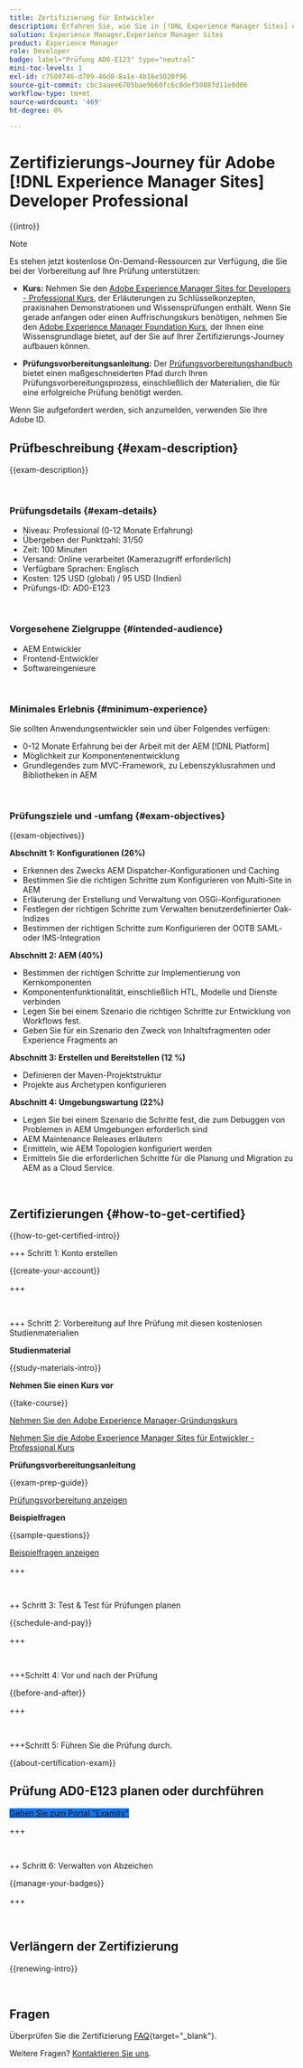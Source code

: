 ```yaml
---
title: Zertifizierung für Entwickler
description: Erfahren Sie, wie Sie in [!DNL Experience Manager Sites] ein zertifizierter Adobe Business Practitioner-Experte werden.
solution: Experience Manager,Experience Manager Sites
product: Experience Manager
role: Developer
badge: label="Prüfung AD0-E123" type="neutral"
mini-toc-levels: 1
exl-id: c7508746-d709-46d8-8a1e-4b16e5020f96
source-git-commit: cbc3aaee6705bae9b60fc6c8def5088fd11e8d06
workflow-type: tm+mt
source-wordcount: '469'
ht-degree: 0%

---
```


# Zertifizierungs-Journey für Adobe [!DNL Experience Manager Sites] Developer Professional

{{intro}}

>[!NOTE]
>
>Es stehen jetzt kostenlose On-Demand-Ressourcen zur Verfügung, die Sie bei der Vorbereitung auf Ihre Prüfung unterstützen:
>
>* **Kurs:** Nehmen Sie den [Adobe Experience Manager Sites for Developers - Professional Kurs](https://app.rockinfo.com/courses/105), der Erläuterungen zu Schlüsselkonzepten, praxisnahen Demonstrationen und Wissensprüfungen enthält. Wenn Sie gerade anfangen oder einen Auffrischungskurs benötigen, nehmen Sie den [Adobe Experience Manager Foundation Kurs](https://app.rockinfo.com/courses/240), der Ihnen eine Wissensgrundlage bietet, auf der Sie auf Ihrer Zertifizierungs-Journey aufbauen können.
>
>* **Prüfungsvorbereitungsanleitung:** Der [Prüfungsvorbereitungshandbuch](https://app.rockinfo.com/courses/121) bietet einen maßgeschneiderten Pfad durch Ihren Prüfungsvorbereitungsprozess, einschließlich der Materialien, die für eine erfolgreiche Prüfung benötigt werden.
>
>Wenn Sie aufgefordert werden, sich anzumelden, verwenden Sie Ihre Adobe ID.

## Prüfbeschreibung {#exam-description}

{{exam-description}}

<br>

### Prüfungsdetails {#exam-details}

* Niveau: Professional (0-12 Monate Erfahrung)
* Übergeben der Punktzahl: 31/50
* Zeit: 100 Minuten
* Versand: Online verarbeitet (Kamerazugriff erforderlich)
* Verfügbare Sprachen: Englisch
* Kosten: 125 USD (global) / 95 USD (Indien)
* Prüfungs-ID: AD0-E123

<br>

### Vorgesehene Zielgruppe {#intended-audience}

* AEM Entwickler
* Frontend-Entwickler
* Softwareingenieure

<br>

### Minimales Erlebnis {#minimum-experience}

Sie sollten Anwendungsentwickler sein und über Folgendes verfügen:

* 0-12 Monate Erfahrung bei der Arbeit mit der AEM [!DNL Platform]
* Möglichkeit zur Komponentenentwicklung
* Grundlegendes zum MVC-Framework, zu Lebenszyklusrahmen und Bibliotheken in AEM

<br>

### Prüfungsziele und -umfang {#exam-objectives}

{{exam-objectives}}

**Abschnitt 1: Konfigurationen (26%)**

* Erkennen des Zwecks AEM Dispatcher-Konfigurationen und Caching
* Bestimmen Sie die richtigen Schritte zum Konfigurieren von Multi-Site in AEM
* Erläuterung der Erstellung und Verwaltung von OSGi-Konfigurationen
* Festlegen der richtigen Schritte zum Verwalten benutzerdefinierter Oak-Indizes
* Bestimmen der richtigen Schritte zum Konfigurieren der OOTB SAML- oder IMS-Integration

**Abschnitt 2: AEM (40%)**

* Bestimmen der richtigen Schritte zur Implementierung von Kernkomponenten
* Komponentenfunktionalität, einschließlich HTL, Modelle und Dienste verbinden
* Legen Sie bei einem Szenario die richtigen Schritte zur Entwicklung von Workflows fest.
* Geben Sie für ein Szenario den Zweck von Inhaltsfragmenten oder Experience Fragments an

**Abschnitt 3: Erstellen und Bereitstellen (12 %)**

* Definieren der Maven-Projektstruktur
* Projekte aus Archetypen konfigurieren

**Abschnitt 4: Umgebungswartung (22%)**

* Legen Sie bei einem Szenario die Schritte fest, die zum Debuggen von Problemen in AEM Umgebungen erforderlich sind
* AEM Maintenance Releases erläutern
* Ermitteln, wie AEM Topologien konfiguriert werden
* Ermitteln Sie die erforderlichen Schritte für die Planung und Migration zu AEM as a Cloud Service.

<br>

## Zertifizierungen {#how-to-get-certified}

{{how-to-get-certified-intro}}

+++ Schritt 1: Konto erstellen

{{create-your-account}}

+++

<br>

+++ Schritt 2: Vorbereitung auf Ihre Prüfung mit diesen kostenlosen Studienmaterialien

**Studienmaterial**

{{study-materials-intro}}

**Nehmen Sie einen Kurs vor**

{{take-course}}

[Nehmen Sie den Adobe Experience Manager-Gründungskurs](https://app.rockinfo.com/courses/240)

[Nehmen Sie die Adobe Experience Manager Sites für Entwickler - Professional Kurs](https://app.rockinfo.com/courses/105)

**Prüfungsvorbereitungsanleitung**

{{exam-prep-guide}}

[Prüfungsvorbereitung anzeigen](https://app.rockinfo.com/courses/121)

**Beispielfragen**

{{sample-questions}}

[Beispielfragen anzeigen](https://scorpion.caveon.com/launchpad/ad3-e123-adobe-experience-manager-sites-developer-professional-sample-questions)

+++

<br>

++ Schritt 3: Test &amp; Test für Prüfungen planen

{{schedule-and-pay}}

+++

<br>

+++Schritt 4: Vor und nach der Prüfung

{{before-and-after}}

+++

<br>

+++Schritt 5: Führen Sie die Prüfung durch.

{{about-certification-exam}}

## Prüfung AD0-E123 planen oder durchführen

<a href="https://www.certmetrics.com/adobe/candidate/examity_sso.aspx?eid=AD0-E123" target="_blank" class="spectrum-Button spectrum-Button--fill spectrum-Button--accent spectrum-Button--sizeM is-margin-bottom-big-big at-element-click-tracking" style="background-color:#1473E6">

<span class="spectrum-Button-label has-no-wrap">
   Gehen Sie zum Portal "Examity"
</span>
</a>

+++

<br>

++ Schritt 6: Verwalten von Abzeichen

{{manage-your-badges}}

+++

<br>

## Verlängern der Zertifizierung

{{renewing-intro}}

<br>

## Fragen

Überprüfen Sie die Zertifizierung [FAQ](https://experienceleague.adobe.com/docs/certification/certification/faq.html){target="_blank"}.

Weitere Fragen? [Kontaktieren Sie uns](mailto:certif@adobe.com).

